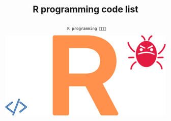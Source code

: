  <div align="center">
  
# R programming code list

```
  
 R programming 🐱‍👤🔢

```
  </div>
 
![](https://github.com/sazib0/image_for_repo/blob/0ac2d7989d045383d7907a65fb1b63b8012effa2/coding/r.png)
